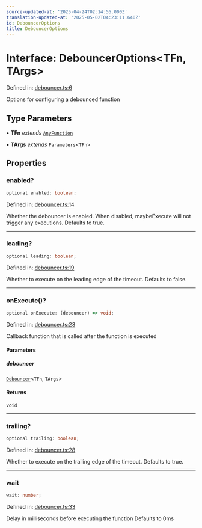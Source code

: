 ```yaml
---
source-updated-at: '2025-04-24T02:14:56.000Z'
translation-updated-at: '2025-05-02T04:23:11.640Z'
id: DebouncerOptions
title: DebouncerOptions
---
```


<!-- DO NOT EDIT: this page is autogenerated from the type comments -->

# Interface: DebouncerOptions\<TFn, TArgs\>

Defined in: [debouncer.ts:6](https://github.com/TanStack/pacer/blob/main/packages/pacer/src/debouncer.ts#L6)

Options for configuring a debounced function

## Type Parameters

• **TFn** *extends* [`AnyFunction`](../type-aliases/anyfunction.md)

• **TArgs** *extends* `Parameters`\<`TFn`\>

## Properties

### enabled?

```ts
optional enabled: boolean;
```

Defined in: [debouncer.ts:14](https://github.com/TanStack/pacer/blob/main/packages/pacer/src/debouncer.ts#L14)

Whether the debouncer is enabled. When disabled, maybeExecute will not trigger any executions.
Defaults to true.

***

### leading?

```ts
optional leading: boolean;
```

Defined in: [debouncer.ts:19](https://github.com/TanStack/pacer/blob/main/packages/pacer/src/debouncer.ts#L19)

Whether to execute on the leading edge of the timeout.
Defaults to false.

***

### onExecute()?

```ts
optional onExecute: (debouncer) => void;
```

Defined in: [debouncer.ts:23](https://github.com/TanStack/pacer/blob/main/packages/pacer/src/debouncer.ts#L23)

Callback function that is called after the function is executed

#### Parameters

##### debouncer

[`Debouncer`](../classes/debouncer.md)\<`TFn`, `TArgs`\>

#### Returns

`void`

***

### trailing?

```ts
optional trailing: boolean;
```

Defined in: [debouncer.ts:28](https://github.com/TanStack/pacer/blob/main/packages/pacer/src/debouncer.ts#L28)

Whether to execute on the trailing edge of the timeout.
Defaults to true.

***

### wait

```ts
wait: number;
```

Defined in: [debouncer.ts:33](https://github.com/TanStack/pacer/blob/main/packages/pacer/src/debouncer.ts#L33)

Delay in milliseconds before executing the function
Defaults to 0ms
